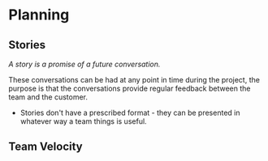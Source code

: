 # Planning 


## Stories 

_A story is a promise of a future conversation._

These conversations can be had at any point in time during the project, the purpose is that the conversations provide regular feedback between the team and the customer. 

- Stories don't have a prescribed format - they can be presented in whatever way a team things is useful. 

## Team Velocity 

